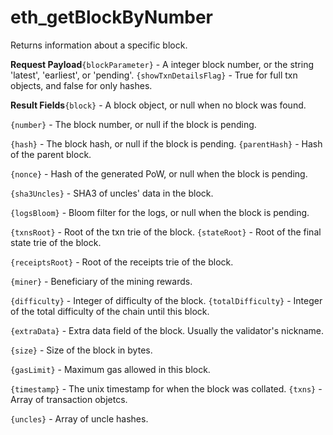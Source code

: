 # eth\_getBlockByNumber

Returns information about a specific block.

**Request Payload**`{blockParameter}` - A integer block number, or the string 'latest', 'earliest', or 'pending'. `{showTxnDetailsFlag}` - True for full txn objects, and false for only hashes.

**Result Fields**`{block}` - A block object, or null when no block was found.

`{number}` - The block number, or null if the block is pending.&#x20;

`{hash}` - The block hash, or null if the block is pending. `{parentHash}` - Hash of the parent block.&#x20;

`{nonce}` - Hash of the generated PoW, or null when the block is pending.&#x20;

`{sha3Uncles}` - SHA3 of uncles' data in the block.&#x20;

`{logsBloom}` - Bloom filter for the logs, or null when the block is pending.&#x20;

`{txnsRoot}` - Root of the txn trie of the block. `{stateRoot}` - Root of the final state trie of the block.&#x20;

`{receiptsRoot}` - Root of the receipts trie of the block.&#x20;

`{miner}` - Beneficiary of the mining rewards.&#x20;

`{difficulty}` - Integer of difficulty of the block. `{totalDifficulty}` - Integer of the total difficulty of the chain until this block.&#x20;

`{extraData}` - Extra data field of the block. Usually the validator's nickname.&#x20;

`{size}` - Size of the block in bytes.&#x20;

`{gasLimit}` - Maximum gas allowed in this block.&#x20;

`{timestamp}` - The unix timestamp for when the block was collated. `{txns}` - Array of transaction objetcs.&#x20;

`{uncles}` - Array of uncle hashes.
